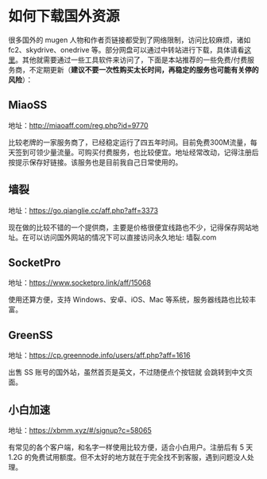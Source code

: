 # 如何下载国外资源

很多国外的 mugen 人物和作者页链接都受到了网络限制，访问比较麻烦，诸如 fc2、skydrive、onedrive 等。部分网盘可以通过中转站进行下载，具体请看[这里](https://qxmugen.com/portal/8)。其他就需要通过一些工具软件来访问了，下面是本站推荐的一些免费/付费服务商，不定期更新（**建议不要一次性购买太长时间，再稳定的服务也可能有关停的风险**）：

## MiaoSS

地址：<a href="http://miaoaff.com/reg.php?id=9770" target="__blank">http://miaoaff.com/reg.php?id=9770</a>

比较老牌的一家服务商了，已经稳定运行了四五年时间。目前免费300M流量，每天签到可领少量流量。可购买付费服务，也比较便宜。地址经常改动，记得注册后按提示保存好链接。该服务也是目前我自己日常使用的。

## 墙裂

地址：<a href="https://go.qianglie.cc/aff.php?aff=3373" target="__blank">https://go.qianglie.cc/aff.php?aff=3373</a>

现在做的比较不错的一个提供商，主要是价格很便宜线路也不少，记得保存网站地址。在可以访问国外网站的情况下可以直接访问永久地址: 墙裂.com

## SocketPro

地址：<a href="https://www.socketpro.link/aff/15068" target="__blank">https://www.socketpro.link/aff/15068</a>

使用还算方便，支持 Windows、安卓、iOS、Mac 等系统，服务器线路也比较丰富。

## GreenSS

地址：<a href="https://cp.greennode.info/users/aff.php?aff=1616" target="__blank">https://cp.greennode.info/users/aff.php?aff=1616</a>

出售 SS 账号的国外站，虽然首页是英文，不过随便点个按钮就 会跳转到中文页面。

## 小白加速

地址：<a href="https://xbmm.xyz/#/signup?c=58065" target="__blank">https://xbmm.xyz/#/signup?c=58065</a>

有常见的各个客户端，和名字一样使用比较方便，适合小白用户。注册后有 5 天 1.2G 的免费试用额度。但不太好的地方就在于完全找不到客服，遇到问题没人处理。
